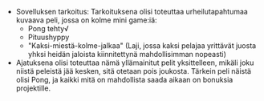 - Sovelluksen tarkoitus: Tarkoituksena olisi toteuttaa urheilutapahtumaa kuvaava peli, jossa on kolme mini game:iä:
    * Pong tehty√
    * Pituushyppy
    * "Kaksi-miestä-kolme-jalkaa" (Laji, jossa kaksi pelajaa yrittävät juosta yhksi heidän jaloista kiinnitettynä mahdollisimman nopeasti)
- Ajatuksena olisi toteuttaa nämä yllämainitut pelit yksittelleen, mikäli joku niistä peleistä jää kesken, sitä otetaan pois joukosta. Tärkein peli näistä olisi Pong, ja kaikki mitä on mahdollista saada aikaan on bonuksia projektille.

